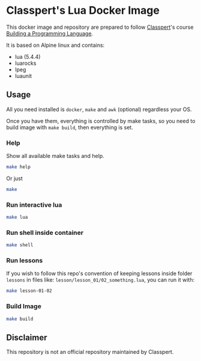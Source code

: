 # Classpert's Lua Docker Image

This docker image and repository are prepared to follow [Classpert](https://classpert.com/)'s
course [Building a Programming Language](https://classpert.com/classpertx/courses/building-a-programming-language/cohort).

It is based on Alpine linux and contains:

* lua (5.4.4)
* luarocks
* lpeg
* luaunit

## Usage

All you need installed is `docker`, `make` and `awk` (optional) regardless
your OS.

Once you have them, everything is controlled by make tasks, so you need to
build image with `make build`, then everything is set.

### Help

Show all available make tasks and help.

```sh
make help
```

Or just

```sh
make
```

### Run interactive lua

```sh
make lua
```

### Run shell inside container

```sh
make shell
```

### Run lessons

If you wish to follow this repo's convention of keeping lessons inside folder
`lessons` in files like: `lesson/lesson_01/02_something.lua`, you can run it
with:

```sh
make lesson-01-02
```

### Build Image

```sh
make build
```

## Disclaimer

This repository is not an official repository maintained by Classpert.
